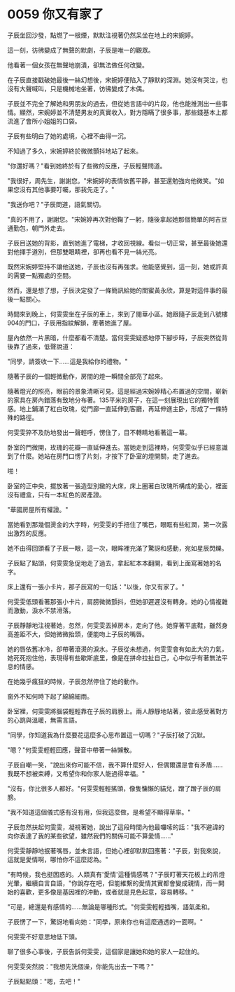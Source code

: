 # 0059 你又有家了

子辰坐回沙發，點燃了一根煙，默默注視著仍然呆坐在地上的宋婉婷。

這一刻，彷彿變成了無聲的默劇，子辰是唯一的觀眾。

他看著一個女孩在無聲地崩潰，卻無法做任何改變。

在子辰直接戳破她最後一絲幻想後，宋婉婷便陷入了靜默的深淵。她沒有哭泣，也沒有大聲喊叫，只是機械地坐著，彷彿變成了木偶。

子辰並不完全了解她和男朋友的過去，但從她言語中的片段，他也能推測出一些事情。顯然，宋婉婷並不清楚男友的真實收入，對方隱瞞了很多事，那些錢基本上都流進了會所小姐姐的口袋。

子辰有些明白了她的處境，心裡不由得一沉。

不知過了多久，宋婉婷終於微微顫抖地站了起來。

"你還好嗎？"看到她終於有了些微的反應，子辰輕聲問道。

"我很好，周先生，謝謝您。"宋婉婷的表情依舊平靜，甚至還勉強向他微笑。"如果您沒有其他事要叮囑，那我先走了。"

"我送你吧？"子辰問道，語氣關切。

"真的不用了，謝謝您。"宋婉婷再次對他鞠了一躬，隨後拿起她那個簡單的阿吉豆通勤包，朝門外走去。

子辰目送她的背影，直到她進了電梯，才收回視線。看似一切正常，甚至最後她還對他揮手道別，但那雙眼睛裡，卻再也看不見一絲光亮。

既然宋婉婷堅持不讓他送她，子辰也沒有再強求。他能感覺到，這一刻，她或許真的需要一點獨處的空間。

然而，還是想了想，子辰決定發了一條簡訊給她的閨蜜黃永欣，算是對這件事的最後一點關心。

時間來到晚上，何雯雯坐在子辰的車上，來到了閱華小區。她跟隨子辰走到八號樓904的門口，子辰用指紋解鎖，牽著她進了屋。

屋內依然一片黑暗，什麼都看不清楚。當何雯雯疑惑地停下腳步時，子辰突然從背後靠了過來，低聲說道：

"同學，請簽收一下……這是我給你的禮物。"

隨著子辰的一個輕微動作，房間的燈一瞬間全部亮了起來。

隨著燈光的照亮，眼前的景象清晰可見。這是經過宋婉婷精心布置過的空間，嶄新的家具在房內錯落有致地分布著。135平米的房子，在這一刻展現出它的獨特質感。地上鋪滿了紅白玫瑰，從門廊一直延伸到客廳，再延伸進主卧，形成了一條特殊的路徑。

何雯雯猝不及防地發出一聲輕呼，愣住了，目不轉睛地看著這一幕。

卧室的門微開，玫瑰的花瓣一直延伸進去。當她走到這裡時，何雯雯似乎已經意識到了什麼。她站在房門口愣了片刻，才按下了卧室的燈開關，走了進去。

啪！

卧室的正中央，擺放著一張造型別緻的大床，床上圈著白玫瑰所構成的愛心，裡面沒有禮盒，只有一本紅色的房產證。

"華國房屋所有權證。"

當她看到那幾個燙金的大字時，何雯雯的手捂住了嘴巴，眼眶有些紅潤，第一次露出激烈的反應。

她不由得回頭看了子辰一眼，這一次，眼眸裡充滿了驚訝和感動，宛如星辰閃爍。

子辰點了點頭，何雯雯急促地走了過去，拿起紅本本翻開，看到上面寫著她的名字。

床上還有一張小卡片，那子辰寫的一句話："以後，你又有家了。"

何雯雯低頭看著那張小卡片，肩膀微微顫抖，但她卻遲遲沒有轉身。她的心情複雜而激動，淚水不禁滑落。

子辰靜靜地注視著她，忽然，何雯雯丟掉房本，走向了他。她穿著平底鞋，雖然身高差距不大，但她微微抬頭，便能吻上子辰的嘴唇。

她的唇依舊冰冷，卻帶著滾燙的淚水。子辰從未想過，何雯雯會有如此大的力氣，她死死抱住他，表現得有些歇斯底里，像是在拼命拉扯自己，心中似乎有著無法平息的情感。

在她幾乎瘋狂的時候，子辰忽然停住了她的動作。

窗外不知何時下起了綿綿細雨。

卧室裡，何雯雯將腦袋輕輕靠在子辰的肩膀上。兩人靜靜地站著，彼此感受著對方的心跳與溫暖，無需言語。

"同學，你知道我為什麼要花這麼多心思布置這一切嗎？"子辰打破了沉默。

"嗯？"何雯雯輕輕回應，聲音中帶著一絲懶散。

子辰自嘲一笑，"說出來你可能不信，我不算什麼好人，但偶爾還是會有矛盾……我既不想被束縛，又希望你和你家人能過得幸福。"

"沒有，你比很多人都好。"何雯雯輕輕搖頭，像隻慵懶的貓兒，蹭了蹭子辰的肩膀。

"我不知道這個儀式感有沒有用，但我這麼做，是希望不顯得草率。"

子辰忽然扶起何雯雯，凝視著她，說出了這段時間內他最囉嗦的話："我不避諱的向你表達了我的某些欲望，雖然我們的關係可能不算愛情……"

何雯雯靜靜地抿著嘴唇，並未言語，但她心裡卻默默回應著："子辰，對我來說，這就是愛情啊，哪怕你不這麼認為。"

"有時候，我也挺困惑的。人類真有'愛情'這種情感嗎？"子辰盯著天花板上的吊燈光暈，繼續自言自語，"你說存在吧，但能維繫的愛情其實都會變成親情，而一開始的喜歡，更多像是基因裡的沖動，或者就是見色起意，容易轉移。"

"可是，總還是有感情的……無論是哪種形式。"何雯雯輕輕插嘴，語氣柔和。

子辰愣了一下，驚訝地看向她："同學，原來你也有這麼通透的一面啊。"

何雯雯不好意思地低下頭。

聊了很多心事後，子辰告訴何雯雯，這個家是讓她和她的家人一起住的。

何雯雯突然說："我想先洗個澡，你能先出去一下嗎？"

子辰點點頭："嗯，去吧！"